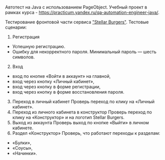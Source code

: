 Автотест на Java с использованием PageObject. Учебный проект в рамках курса - https://practicum.yandex.ru/qa-automation-engineer-java/.

Тестирование фронтовой части сервиса ["Stellar Burgers"](https://stellarburgers.nomoreparties.site/). Тестовые сценарии:

1) Регистрация
- Успешную регистрацию.
- Ошибку для некорректного пароля. Минимальный пароль — шесть символов.
2) Вход 
- вход по кнопке «Войти в аккаунт» на главной,
- вход через кнопку «Личный кабинет»,
- вход через кнопку в форме регистрации,
- вход через кнопку в форме восстановления пароля.
3) Переход в личный кабинет 
Проверь переход по клику на «Личный кабинет».
4) Переход из личного кабинета в конструктор 
Проверь переход по клику на «Конструктор» и на логотип Stellar Burgers.
5) Выход из аккаунта
Проверь выход по кнопке «Выйти» в личном кабинете.
6) Раздел «Конструктор»
Проверь, что работают переходы к разделам:
- «Булки»,
- «Соусы»,
- «Начинки».
